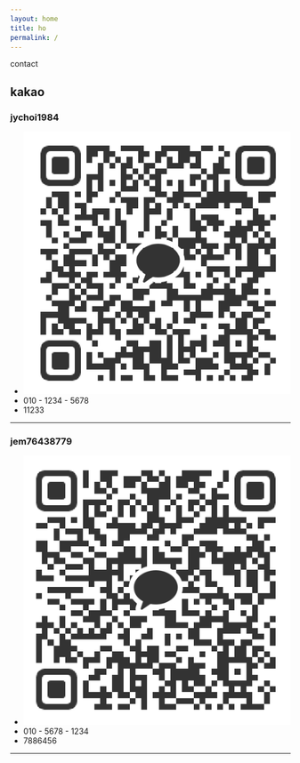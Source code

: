```yaml
---
layout: home
title: ho
permalink: /
---
```


contact 

## kakao

### jychoi1984

- ![jychoi1984 qr](/assets/jychoi1984qr.png)
- 010 - 1234 - 5678
- 11233

- - - 

### jem76438779

- ![jem76438779 qr](/assets/jem76438779qr.png)
- 010 - 5678 - 1234
- 7886456

- - - 
